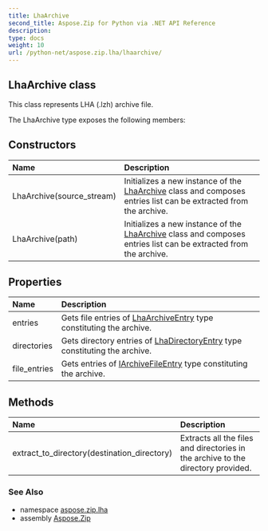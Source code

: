 ```yaml
---
title: LhaArchive
second_title: Aspose.Zip for Python via .NET API Reference
description: 
type: docs
weight: 10
url: /python-net/aspose.zip.lha/lhaarchive/
---
```


## LhaArchive class

This class represents LHA (.lzh) archive file.

The LhaArchive type exposes the following members:
## Constructors
| Name | Description |
| :- | :- |
|LhaArchive(source_stream)|Initializes a new instance of the [LhaArchive](/zip/python-net/aspose.zip.lha/lhaarchive/) class and composes entries list can be extracted from the archive.|
|LhaArchive(path)|Initializes a new instance of the [LhaArchive](/zip/python-net/aspose.zip.lha/lhaarchive/) class and composes entries list can be extracted from the archive.|
## Properties
| Name | Description |
| :- | :- |
|entries|Gets file entries of [LhaArchiveEntry](/zip/python-net/aspose.zip.lha/lhaarchiveentry/) type constituting the archive.|
|directories|Gets directory entries of [LhaDirectoryEntry](/zip/python-net/aspose.zip.lha/lhadirectoryentry/) type constituting the archive.|
|file_entries|Gets entries of [IArchiveFileEntry](/zip/python-net/aspose.zip/iarchivefileentry/) type constituting the archive.|
## Methods
| Name | Description |
| :- | :- |
|extract_to_directory(destination_directory)|Extracts all the files and directories in the archive to the directory provided.|

### See Also

* namespace [aspose.zip.lha](/zip/python-net/aspose.zip.lha/)
* assembly [Aspose.Zip](/zip/python-net/)


